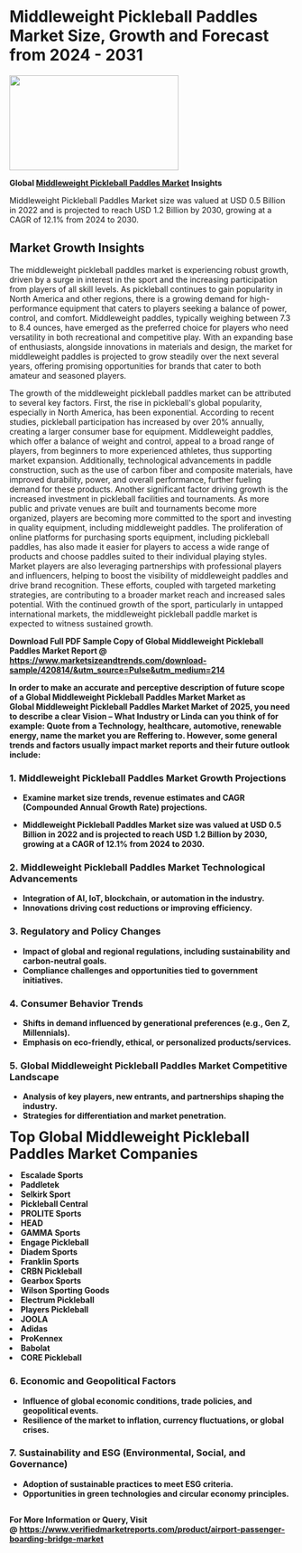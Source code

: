 <H1>Middleweight Pickleball Paddles Market Size, Growth and Forecast from 2024 - 2031</H1><img class="aligncenter size-medium wp-image-584254" src="https://thirdeyenews.in/wp-content/uploads/2024/09/Global-Market-Research-300x168.jpeg" alt="" width="300" height="168" /><p><strong>Global&nbsp;<a href="https://www.marketsizeandtrends.com/download-sample/420814/&amp;utm_source=Pulse&amp;utm_medium=214">Middleweight Pickleball Paddles Market</a> Insights</strong></p><p>Middleweight Pickleball Paddles Market size was valued at USD 0.5 Billion in 2022 and is projected to reach USD 1.2 Billion by 2030, growing at a CAGR of 12.1% from 2024 to 2030.</p><p><h2>Market Growth Insights</h2> <p>The middleweight pickleball paddles market is experiencing robust growth, driven by a surge in interest in the sport and the increasing participation from players of all skill levels. As pickleball continues to gain popularity in North America and other regions, there is a growing demand for high-performance equipment that caters to players seeking a balance of power, control, and comfort. Middleweight paddles, typically weighing between 7.3 to 8.4 ounces, have emerged as the preferred choice for players who need versatility in both recreational and competitive play. With an expanding base of enthusiasts, alongside innovations in materials and design, the market for middleweight paddles is projected to grow steadily over the next several years, offering promising opportunities for brands that cater to both amateur and seasoned players.</p> <p><strong></strong></p> <p>The growth of the middleweight pickleball paddles market can be attributed to several key factors. First, the rise in pickleball's global popularity, especially in North America, has been exponential. According to recent studies, pickleball participation has increased by over 20% annually, creating a larger consumer base for equipment. Middleweight paddles, which offer a balance of weight and control, appeal to a broad range of players, from beginners to more experienced athletes, thus supporting market expansion. Additionally, technological advancements in paddle construction, such as the use of carbon fiber and composite materials, have improved durability, power, and overall performance, further fueling demand for these products. Another significant factor driving growth is the increased investment in pickleball facilities and tournaments. As more public and private venues are built and tournaments become more organized, players are becoming more committed to the sport and investing in quality equipment, including middleweight paddles. The proliferation of online platforms for purchasing sports equipment, including pickleball paddles, has also made it easier for players to access a wide range of products and choose paddles suited to their individual playing styles. Market players are also leveraging partnerships with professional players and influencers, helping to boost the visibility of middleweight paddles and drive brand recognition. These efforts, coupled with targeted marketing strategies, are contributing to a broader market reach and increased sales potential. With the continued growth of the sport, particularly in untapped international markets, the middleweight pickleball paddle market is expected to witness sustained growth. <p><strong></p><p><span class=""><strong>Download Full PDF Sample Copy of Global Middleweight Pickleball Paddles Market Report</strong> @ <a href="https://www.marketsizeandtrends.com/download-sample/420814/&amp;utm_source=Pulse&amp;utm_medium=214" target="_blank">https://www.marketsizeandtrends.com/download-sample/420814/&amp;utm_source=Pulse&amp;utm_medium=214</a></span></p><p>In order to make an accurate and perceptive description of future scope of a Global&nbsp;Middleweight Pickleball Paddles Market Market as Global&nbsp;Middleweight Pickleball Paddles Market Market of 2025, you need to describe a clear Vision &ndash; What Industry or Linda can you think of for example: Quote from a Technology, healthcare, automotive, renewable energy, name the market you are Reffering to. However, some general trends and factors usually impact market reports and their future outlook include:</p><h3>1.&nbsp;<strong>Middleweight Pickleball Paddles Market Growth Projections</strong></h3><ul><li>Examine market size trends, revenue estimates and CAGR (Compounded Annual Growth Rate) projections.</li><li><p>Middleweight Pickleball Paddles Market size was valued at USD 0.5 Billion in 2022 and is projected to reach USD 1.2 Billion by 2030, growing at a CAGR of 12.1% from 2024 to 2030.</p></li></ul><h3>2.&nbsp;<strong>Middleweight Pickleball Paddles Market Technological Advancements</strong></h3><ul><li>Integration of AI, IoT, blockchain, or automation in the industry.</li><li>Innovations driving cost reductions or improving efficiency.</li></ul><h3>3.&nbsp;<strong>Regulatory and Policy Changes</strong></h3><ul><li>Impact of global and regional regulations, including sustainability and carbon-neutral goals.</li><li>Compliance challenges and opportunities tied to government initiatives.</li></ul><h3>4.&nbsp;<strong>Consumer Behavior Trends</strong></h3><ul><li>Shifts in demand influenced by generational preferences (e.g., Gen Z, Millennials).</li><li>Emphasis on eco-friendly, ethical, or personalized products/services.</li></ul><h3>5.&nbsp;<strong>Global Middleweight Pickleball Paddles Market Competitive Landscape</strong></h3><ul><li>Analysis of key players, new entrants, and partnerships shaping the industry.</li><li>Strategies for differentiation and market penetration.</li></ul><p data-pm-slice="1 1 []"><span style="color: inherit; font-family: inherit; font-size: 25px;">Top Global Middleweight Pickleball Paddles Market Companies</span></p><div class="" data-test-id=""><p><li>Escalade Sports</li><li> Paddletek</li><li> Selkirk Sport</li><li> Pickleball Central</li><li> PROLITE Sports</li><li> HEAD</li><li> GAMMA Sports</li><li> Engage Pickleball</li><li> Diadem Sports</li><li> Franklin Sports</li><li> CRBN Pickleball</li><li> Gearbox Sports</li><li> Wilson Sporting Goods</li><li> Electrum Pickleball</li><li> Players Pickleball</li><li> JOOLA</li><li> Adidas</li><li> ProKennex</li><li> Babolat</li><li> CORE Pickleball</li></p></div><h3>6.&nbsp;<strong>Economic and Geopolitical Factors</strong></h3><ul><li>Influence of global economic conditions, trade policies, and geopolitical events.</li><li>Resilience of the market to inflation, currency fluctuations, or global crises.</li></ul><h3>7.&nbsp;<strong>Sustainability and ESG (Environmental, Social, and Governance)</strong></h3><ul><li>Adoption of sustainable practices to meet ESG criteria.</li><li>Opportunities in green technologies and circular economy principles.</li></ul><h2><strong style="font-size: 14px;">For More Information or Query, Visit @&nbsp;</strong><a style="background-color: #ffffff; font-size: 14px;" href="https://www.marketsizeandtrends.com/report/middleweight-pickleball-paddles-market/" target="_blank">https://www.verifiedmarketreports.com/product/airport-passenger-boarding-bridge-market</a></h2>
